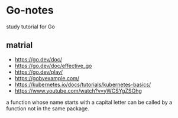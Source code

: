 # Go-notes
study tutorial for Go

## matrial
+ https://go.dev/doc/
+ https://go.dev/doc/effective_go
+ https://go.dev/play/
+ https://gobyexample.com/
+ https://kubernetes.io/docs/tutorials/kubernetes-basics/
+ https://www.youtube.com/watch?v=yWCSYgZSOhg

a function whose name starts with a capital letter can be called by a function not in the same package.